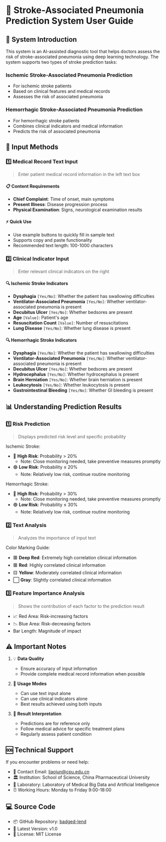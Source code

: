 # 🏥 Stroke-Associated Pneumonia Prediction System User Guide

## 🎯 System Introduction

This system is an AI-assisted diagnostic tool that helps doctors assess the risk of stroke-associated pneumonia using deep learning technology. The system supports two types of stroke prediction tasks:

### Ischemic Stroke-Associated Pneumonia Prediction

- For ischemic stroke patients
- Based on clinical features and medical records
- Assesses the risk of associated pneumonia

### Hemorrhagic Stroke-Associated Pneumonia Prediction

- For hemorrhagic stroke patients
- Combines clinical indicators and medical information
- Predicts the risk of associated pneumonia

## 📝 Input Methods

### 1️⃣ Medical Record Text Input

> Enter patient medical record information in the left text box

#### 📋 Content Requirements

- **Chief Complaint**: Time of onset, main symptoms
- **Present Illness**: Disease progression process
- **Physical Examination**: Signs, neurological examination results

#### ⚡ Quick Use

- Use example buttons to quickly fill in sample text
- Supports copy and paste functionality
- Recommended text length: 100-1000 characters

### 2️⃣ Clinical Indicator Input

> Enter relevant clinical indicators on the right

#### 🔍 Ischemic Stroke Indicators

- **Dysphagia** `[Yes/No]`: Whether the patient has swallowing difficulties
- **Ventilator-Associated Pneumonia** `[Yes/No]`: Whether ventilator-associated pneumonia is present
- **Decubitus Ulcer** `[Yes/No]`: Whether bedsores are present
- **Age** `[Value]`: Patient's age
- **Resuscitation Count** `[Value]`: Number of resuscitations
- **Lung Disease** `[Yes/No]`: Whether lung disease is present

#### 🔍 Hemorrhagic Stroke Indicators

- **Dysphagia** `[Yes/No]`: Whether the patient has swallowing difficulties
- **Ventilator-Associated Pneumonia** `[Yes/No]`: Whether ventilator-associated pneumonia is present
- **Decubitus Ulcer** `[Yes/No]`: Whether bedsores are present
- **Hydrocephalus** `[Yes/No]`: Whether hydrocephalus is present
- **Brain Herniation** `[Yes/No]`: Whether brain herniation is present
- **Leukocytosis** `[Yes/No]`: Whether leukocytosis is present
- **Gastrointestinal Bleeding** `[Yes/No]`: Whether GI bleeding is present

## 📊 Understanding Prediction Results

### 1️⃣ Risk Prediction

> Displays predicted risk level and specific probability

Ischemic Stroke:

- 🔴 **High Risk**: Probability > 20%
  - Note: Close monitoring needed, take preventive measures promptly
- 🟢 **Low Risk**: Probability ≤ 20%
  - Note: Relatively low risk, continue routine monitoring

Hemorrhagic Stroke:

- 🔴 **High Risk**: Probability > 30%
  - Note: Close monitoring needed, take preventive measures promptly
- 🟢 **Low Risk**: Probability ≤ 30%
  - Note: Relatively low risk, continue routine monitoring

### 2️⃣ Text Analysis

> Analyzes the importance of input text

Color Marking Guide:

- 🟥 **Deep Red**: Extremely high correlation clinical information
- 🟥 **Red**: Highly correlated clinical information
- 🟨 **Yellow**: Moderately correlated clinical information
- ⬜ **Gray**: Slightly correlated clinical information

### 3️⃣ Feature Importance Analysis

> Shows the contribution of each factor to the prediction result

- 📈 Red Area: Risk-increasing factors
- 📉 Blue Area: Risk-decreasing factors
- Bar Length: Magnitude of impact

## ⚠️ Important Notes

1. 💡 **Data Quality**

   - Ensure accuracy of input information
   - Provide complete medical record information when possible

2. 🔄 **Usage Modes**

   - Can use text input alone
   - Can use clinical indicators alone
   - Best results achieved using both inputs

3. 📌 **Result Interpretation**
   - Predictions are for reference only
   - Follow medical advice for specific treatment plans
   - Regularly assess patient condition

## 🆘 Technical Support

If you encounter problems or need help:

- 📧 Contact Email: liaojun@cpu.edu.cn
- 🏛️ Institution: School of Science, China Pharmaceutical University
- 🔬 Laboratory: Laboratory of Medical Big Data and Artificial Intelligence
- ⏰ Working Hours: Monday to Friday 9:00-18:00 

## 💻 Source Code

- 📦 GitHub Repository: [badged-lend](https://github.com/xumingjun5208/badged-lend)
- 🔄 Latest Version: v1.0
- 📄 License: MIT License
